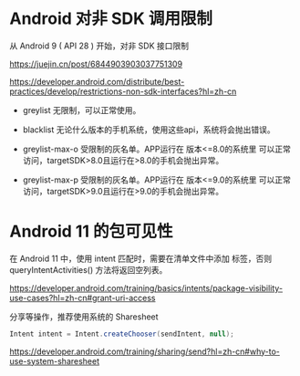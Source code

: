 # Android 对非 SDK 调用限制

从 Android 9 ( API 28 ) 开始，对非 SDK 接口限制

https://juejin.cn/post/6844903903037751309

https://developer.android.com/distribute/best-practices/develop/restrictions-non-sdk-interfaces?hl=zh-cn

* greylist 无限制，可以正常使用。

* blacklist 无论什么版本的手机系统，使用这些api，系统将会抛出错误。

* greylist-max-o 受限制的灰名单。APP运行在 版本<=8.0的系统里 可以正常访问，targetSDK>8.0且运行在>8.0的手机会抛出异常。

* greylist-max-p 受限制的灰名单。APP运行在 版本<=9.0的系统里 可以正常访问，targetSDK>9.0且运行在>9.0的手机会抛出异常。


# Android 11 的包可见性

在 Android 11 中，使用 intent 匹配时，需要在清单文件中添加 <queries> 标签，否则 queryIntentActivities() 方法将返回空列表。

https://developer.android.com/training/basics/intents/package-visibility-use-cases?hl=zh-cn#grant-uri-access

分享等操作，推荐使用系统的 Sharesheet 

```java
Intent intent = Intent.createChooser(sendIntent, null);
```

 https://developer.android.com/training/sharing/send?hl=zh-cn#why-to-use-system-sharesheet

 

<!-- ##{"timestamp":1616653252}## -->